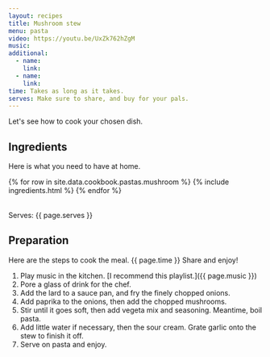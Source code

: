 ```yaml
---
layout: recipes
title: Mushroom stew
menu: pasta
video: https://youtu.be/UxZk762hZgM
music: 
additional:
  - name: 
    link: 
  - name: 
    link: 
time: Takes as long as it takes.
serves: Make sure to share, and buy for your pals.
---
```


Let's see how to cook your chosen dish.

## Ingredients

Here is what you need to have at home.

<table>
  {% for row  in site.data.cookbook.pastas.mushroom %}
{% include ingredients.html %}
  {% endfor %}
</table>

Serves: {{ page.serves }}

## Preparation

Here are the steps to cook the meal. {{ page.time }} Share and enjoy!

1. Play music in the kitchen. [I recommend this playlist.]({{ page.music }})
2. Pore a glass of drink for the chef.
3. Add the lard to a sauce pan, and fry the finely chopped onions.
4. Add paprika to the onions, then add the chopped mushrooms.
5. Stir until it goes soft, then add vegeta mix and seasoning. Meantime, boil pasta.
6. Add little water if necessary, then the sour cream. Grate garlic onto the stew to finish it off.
7. Serve on pasta and enjoy.